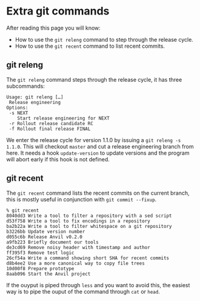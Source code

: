 # Extra git commands

After reading this page you will know:

 - How to use the `git releng` command to step through the release cycle.
 - How to use the `git recent` command to list recent commits.


## git releng

The `git releng` command steps through the release cycle, it has three
subcommands:

```console
Usage: git releng […]
 Release engineering
Options:
 -s NEXT
    Start release engineering for NEXT
 -r Rollout release candidate RC
 -f Rollout final release FINAL
```

We enter the release cycle for version 1.1.0 by issuing a `git releng
-s 1.1.0`.  This will checkout `master` and cut a release engineering
branch from here.  It needs a hook `update-version` to update versions
and the program will abort early if this hook is not defined.



## git recent

The `git recent` command lists the recent commits on the current
branch, this is mostly useful in conjunction with
`git commit --fixup`.

```console
% git recent
8040dd3 Write a tool to filter a repository with a sed script
d53f758 Write a tool to fix encodings in a repository
ba2b22a Write a tool to filter whitespace on a git repository
b3226bb Update version number
d055c6b Release Anvil v0.2.0
a9fb223 Briefly document our tools
de3cd69 Remove noisy header with timestamp and author
ff395f3 Remove test logic
26cf54a Write a command showing short SHA for recent commits
d8b4ee2 Use a more canonical way to copy file trees
10d00f8 Prepare prototype
8aab096 Start the Anvil project
```

If the ouyput is piped through `less` and you want to avoid this, the
easiest way is to pipe the ouput of the command through `cat` or
`head`.
